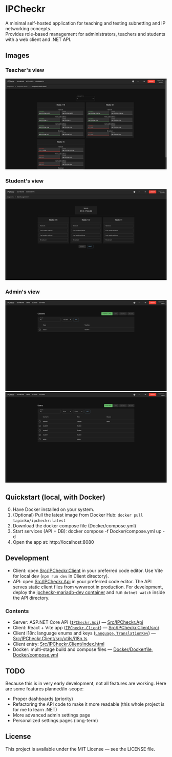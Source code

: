 # IPCheckr

A minimal self-hosted application for teaching and testing subnetting and IP networking concepts.  
Provides role-based management for administrators, teachers and students with a web client and .NET API.

## Images

### Teacher's view

![teacher submit details](Assets/github-images/teacher_submit_details.png)

### Student's view

![student submitting](Assets/github-images/student_submitting.png)

### Admin's view

![admin classes](Assets/github-images/admin_classes.png)
![admin users](Assets/github-images/admin_users.png)

## Quickstart (local, with Docker)
0. Have Docker installed on your system.
1. (Optional) Pull the latest image from Docker Hub:
   `docker pull tapinko/ipcheckr:latest`
2. Download the docker compose file (Docker/compose.yml)
3. Start services (API + DB):
   docker compose -f Docker/compose.yml up -d
4. Open the app at: http://localhost:8080

## Development
- Client: open [Src/IPCheckr.Client](Src/IPCheckr.Client) in your preferred code editor. Use Vite for local dev (`npm run dev` in Client directory).
- API: open [Src/IPCheckr.Api](Src/IPCheckr.Api) in your preferred code editor. The API serves static client files from wwwroot in production. For development, deploy the [ipcheckr-mariadb-dev container](Dev/ipcheckr-mariadb-dev.yml) and run `dotnet watch` inside the API directory.

### Contents
- Server: ASP.NET Core API ([`IPCheckr.Api`](Src/IPCheckr.Api)) — [Src/IPCheckr.Api](Src/IPCheckr.Api)  
- Client: React + Vite app ([`IPCheckr.Client`](Src/IPCheckr.Client/src/)) — [Src/IPCheckr.Client/src/](Src/IPCheckr.Client/src/)  
- Client i18n: language enums and keys ([`Language`, `TranslationKey`](Src/IPCheckr.Client/src/utils/i18n.ts)) — [Src/IPCheckr.Client/src/utils/i18n.ts](Src/IPCheckr.Client/src/utils/i18n.ts)  
- Client entry: [Src/IPCheckr.Client/index.html](Src/IPCheckr.Client/index.html)  
- Docker: multi-stage build and compose files — [Docker/Dockerfile](Docker/Dockerfile), [Docker/compose.yml](Docker/compose.yml)  

## TODO

Because this is in very early development, not all features are working. Here are some features planned/in-scope:

- Proper dashboards (priority)
- Refactoring the API code to make it more readable (this whole project is for me to learn .NET)
- More advanced admin settings page
- Personalized settings pages (long-term)

## License

This project is available under the MIT License — see the LICENSE file.